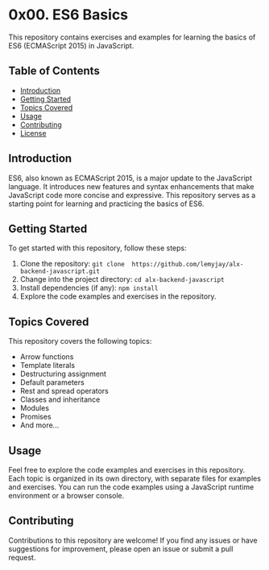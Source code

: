 # 0x00. ES6 Basics

This repository contains exercises and examples for learning the basics of ES6 (ECMAScript 2015) in JavaScript.

## Table of Contents

- [Introduction](#introduction)
- [Getting Started](#getting-started)
- [Topics Covered](#topics-covered)
- [Usage](#usage)
- [Contributing](#contributing)
- [License](#license)

## Introduction

ES6, also known as ECMAScript 2015, is a major update to the JavaScript language. It introduces new features and syntax enhancements that make JavaScript code more concise and expressive. This repository serves as a starting point for learning and practicing the basics of ES6.

## Getting Started

To get started with this repository, follow these steps:

1. Clone the repository: `git clone  https://github.com/lemyjay/alx-backend-javascript.git`
2. Change into the project directory: `cd alx-backend-javascript`
3. Install dependencies (if any): `npm install`
4. Explore the code examples and exercises in the repository.

## Topics Covered

This repository covers the following topics:

- Arrow functions
- Template literals
- Destructuring assignment
- Default parameters
- Rest and spread operators
- Classes and inheritance
- Modules
- Promises
- And more...

## Usage

Feel free to explore the code examples and exercises in this repository. Each topic is organized in its own directory, with separate files for examples and exercises. You can run the code examples using a JavaScript runtime environment or a browser console.

## Contributing

Contributions to this repository are welcome! If you find any issues or have suggestions for improvement, please open an issue or submit a pull request.

